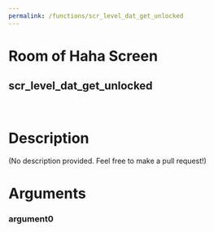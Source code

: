 ```yaml
---
permalink: /functions/scr_level_dat_get_unlocked
---
```

# Room of Haha Screen  
## scr_level_dat_get_unlocked  
&nbsp;  
# Description  
(No description provided. Feel free to make a pull request!) 
&nbsp;  
# Arguments
### argument0

&nbsp;  



